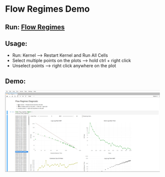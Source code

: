 # Flow Regimes Demo
## Run: [Flow Regimes](https://mybinder.org/v2/gh/charkow/flow_regimes_demo/master?urlpath=lab)

## Usage:
- Run: Kernel --> Restart Kernel and Run All Cells
- Select multiple points on the plots --> hold ctrl + right click
- Unselect points --> right click anywhere on the plot
## Demo:
![Flow Regimes](https://github.com/charkow/flow_regimes_demo/blob/master/flow_regimes_demo.gif)

